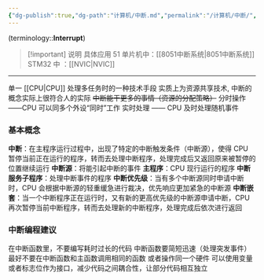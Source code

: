 ```yaml
---
{"dg-publish":true,"dg-path":"计算机/中断.md","permalink":"/计算机/中断/","dgPassFrontmatter":true,"noteIcon":"","created":"2024-07-19T21:00:03.772+08:00","updated":"2025-05-02T01:56:34.729+08:00"}
---
```



(terminology::**Interrupt**)

> [!important] 说明
>具体应用
>51 单片机中：[[8051中断系统\|8051中断系统]]
>STM32 中  ：[[NVIC\|NVIC]]

***

单一 [[CPU\|CPU]] 处理多任务时的一种技术手段
实质上为资源共享技术, 中断的概念实际上很符合人的实际
~~中断能干更多的事情（资源的分配策略）~~
分时操作 ——CPU 可以同多个外设“同时”工作
实时处理 —— CPU 及时处理随机事件

### 基本概念
**中断**：在主程序运行过程中，出现了特定的中断触发条件（中断源），使得 CPU 暂停当前正在运行的程序，转而去处理中断程序，处理完成后又返回原来被暂停的位置继续运行
**中断源**：将能引起中断的事件
**主程序**：CPU 现行运行的程序
**中断服务子程序**：处理中断事件的程序
**中断优先级**：当有多个中断源同时申请中断时，CPU 会根据中断源的轻重缓急进行裁决，优先响应更加紧急的中断源
**中断嵌套**：当一个中断程序正在运行时，又有新的更高优先级的中断源申请中断，CPU 再次暂停当前中断程序，转而去处理新的中断程序，处理完成后依次进行返回
### 中断编程建议
在中断函数里，不要编写耗时过长的代码
中断函数要简短迅速（处理突发事件）
最好不要在中断函数和主函数调用相同的函数
或者操作同一个硬件
可以使用变量或者标志位作为接口，减少代码之间耦合性，让部分代码相互独立

